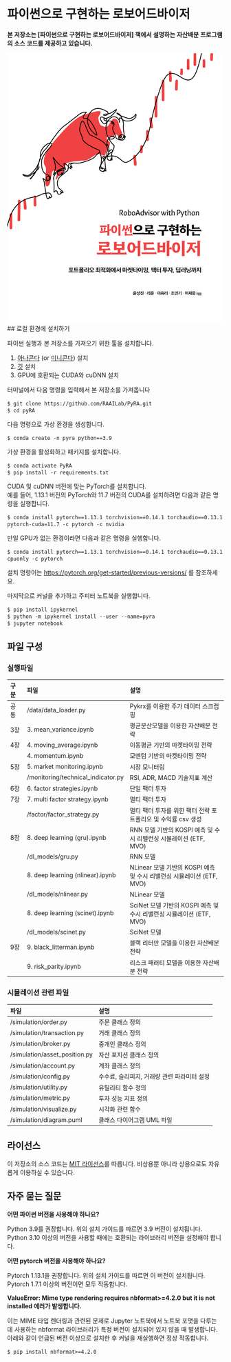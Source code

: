 # 파이썬으로 구현하는 로보어드바이저
**본 저장소는 [파이썬으로 구현하는 로보어드바이저] 책에서 설명하는 자산배분 프로그램의 소스 코드를 제공하고 있습니다.**

<img src="cover.jpg" alt="cover" width="500"/>
## 로컬 환경에 설치하기

파이썬 실행과 본 저장소를 가져오기 위한 툴을 설치합니다. 

1. [아나콘다](https://www.anaconda.com/products/distribution) (or [미니콘다](https://docs.conda.io/en/latest/miniconda.html)) 설치 
2. [깃](https://git-scm.com/downloads) 설치
3. GPU에 호환되는 CUDA와 cuDNN 설치

터미널에서 다음 명령을 입력해서 본 저장소를 가져옵니다

    $ git clone https://github.com/RAAILab/PyRA.git
    $ cd pyRA

다음 명령으로 가상 환경을 생성합니다.

    $ conda create -n pyra python==3.9

가상 환경을 활성화하고 패키지를 설치합니다.

    $ conda activate PyRA
    $ pip install -r requirements.txt

CUDA 및 cuDNN 버전에 맞는 PyTorch를 설치합니다. <br>
예를 들어, 1.13.1 버전의 PyTorch와 11.7 버전의 CUDA를 설치하려면 다음과 같은 명령을 실행합니다.

    $ conda install pytorch==1.13.1 torchvision==0.14.1 torchaudio==0.13.1 pytorch-cuda=11.7 -c pytorch -c nvidia

만일 GPU가 없는 환경이라면 다음과 같은 명령을 실행합니다.

    $ conda install pytorch==1.13.1 torchvision==0.14.1 torchaudio==0.13.1 cpuonly -c pytorch
    
설치 명령어는 https://pytorch.org/get-started/previous-versions/ 를 참조하세요.

마지막으로 커널을 추가하고 주피터 노트북을 실행합니다.

    $ pip install ipykernel
    $ python -m ipykernel install --user --name=pyra
    $ jupyter notebook


##  파일 구성

### 실행파일
|구분   |파일                       |설명                        |
|:--        |:--        |:--                          |
|공통 | 	/data/data_loader.py	| Pykrx를 이용한 주가 데이터 스크랩핑 |
|3장 | 	3. mean_variance.ipynb	| 평균분산모델을 이용한 자산배분 전략 |
|4장 | 	4. moving_average.ipynb	| 이동평균 기반의 마켓타이밍 전략|
|	 | 4. momentum.ipynb	| 모멘텀 기반의 마켓타이밍 전략|
|5장 | 	5. market monitoring.ipynb	| 시장 모니터링|
|	 | /monitoring/technical_indicator.py	| RSI, ADR, MACD 기술지표 계산|
|6장 | 	6. factor strategies.ipynb	| 단일 팩터 투자|
|7장 | 	7. multi factor strategy.ipynb	| 멀티 팩터 투자|
|	 | /factor/factor_strategy.py	| 멀티 팩터 투자를 위한 팩터 전략 포트폴리오 및 수익률 csv 생성|
|8장 | 	8. deep learning (gru).ipynb	| RNN 모델 기반의 KOSPI 예측 및 수시 리밸런싱 시뮬레이션 (ETF, MVO)|
|	 | /dl_models/gru.py	| RNN 모델|
|	 | 8. deep learning (nlinear).ipynb	| NLinear 모델 기반의 KOSPI 예측 및 수시 리밸런싱 시뮬레이션 (ETF, MVO)|
|	 | /dl_models/nlinear.py	|NLinear 모델|
|	 | 8. deep learning (scinet).ipynb	| SciNet 모델 기반의 KOSPI 예측 및 수시 리밸런싱 시뮬레이션 (ETF, MVO) |
|	 | /dl_models/scinet.py	|SciNet 모델 |
|9장 | 9. black_litterman.ipynb	| 블랙 리터만 모델을 이용한 자산배분 전략 |
|	 | 9. risk_parity.ipynb	| 리스크 패러티 모델을 이용한 자산배분 전략 |

###  시뮬레이션 관련 파일
|파일                       |설명                        |
|:--        |:--                          |
| /simulation/order.py	| 주문 클래스 정의
| /simulation/transaction.py | 거래 클래스 정의
| /simulation/broker.py	| 중개인 클래스 정의
| /simulation/asset_position.py	| 자산 포지션 클래스 정의
| /simulation/account.py	| 계좌 클래스 정의
| /simulation/config.py	| 수수료, 슬리피지, 거래량 관련 파라미터 설정
| /simulation/utility.py	| 유틸리티 함수 정의 |
| /simulation/metric.py	| 투자 성능 지표 정의 |
| /simulation/visualize.py	| 시각화 관련 함수 |
| /simulation/diagram.puml	| 클래스 다이어그램 UML 파일 |

## 라이선스

이 저장소의 소스 코드는 [MIT 라이선스](http://www.opensource.org/licenses/MIT)를 따릅니다.
비상용뿐 아니라 상용으로도 자유롭게 이용하실 수 있습니다.

## 자주 묻는 질문

**어떤 파이썬 버전을 사용해야 하나요?**

Python 3.9를 권장합니다. 위의 설치 가이드를 따르면 3.9 버전이 설치됩니다. Python 3.10 이상의 버전을 사용할 때에는 호환되는 라이브러리 버전을 설정해야 합니다.

**어떤 pytorch 버전을 사용해야 하나요?**

Pytorch 1.13.1을 권장합니다. 위의 설치 가이드를 따르면 이 버전이 설치됩니다. Pytorch 1.7.1 이상의 버전이면 모두 작동합니다.

**ValueError: Mime type rendering requires nbformat>=4.2.0 but it is not installed 에러가 발생합니다.**

이는 MIME 타입 렌더링과 관련된 문제로 Jupyter 노트북에서 노트북 포맷을 다루는 데 사용하는 nbformat 라이브러리가 특정 버전이 설치되어 있지 않을 때 발생합니다. 아래와 같이 언급된 버전 이상으로 설치한 후 커널을 재실행하면 정상 작동합니다.

    $ pip install nbformat>=4.2.0

